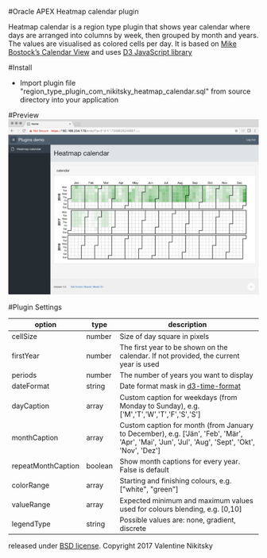 #Oracle APEX Heatmap calendar plugin

Heatmap calendar is a region type plugin that shows year calendar where days are arranged into columns by week, then grouped by month and years. The values are visualised as colored cells per day. 
It is based on [Mike Bostock’s Calendar View](https://bl.ocks.org/mbostock/4063318) and uses [D3 JavaScript library](https://github.com/d3/d3)

#Install

* Import plugin file "region_type_plugin_com_nikitsky_heatmap_calendar.sql" from source directory into your application

#Preview
![Heatmap calendar preview](https://github.com/nikitsky/heatmap_calendar_apex_plugin/blob/master/preview.png?raw=true "Plugin screenshot")

#Plugin Settings

| option             | type    |  description                    |
| ------------------ | ------- | ------------------------------- | 
| cellSize           | number  | Size of day square in pixels  |
| firstYear          | number  | The first year to be shown on the calendar. If not provided, the current year is used |
| periods            | number  | The number of years you want to display |
| dateFormat         | string  | Date format mask in [d3-time-format](https://github.com/d3/d3-time-format#locale_format)  |
| dayCaption         | array   | Custom caption for weekdays (from Monday to Sunday), e.g. ['M','T','W','T','F','S','S'] |
| monthCaption       | array   | Custom caption for month (from January to December), e.g. ['Jän', 'Feb', 'Mär', 'Apr', 'Mai', 'Jun', 'Jul', 'Aug', 'Sept', 'Okt', 'Nov', 'Dez'] |
| repeatMonthCaption | boolean | Show month captions for every year. False is default |
| colorRange         | array   | Starting and finishing colours, e.g. ["white", "green"] |
| valueRange         | array   | Expected minimum and maximum values used for colours blending, e.g. [0,10] |
| legendType         | string  | Possible values are: none, gradient, discrete |


released under [BSD license](http://opensource.org/licenses/BSD-3-Clause). Copyright 2017 Valentine Nikitsky